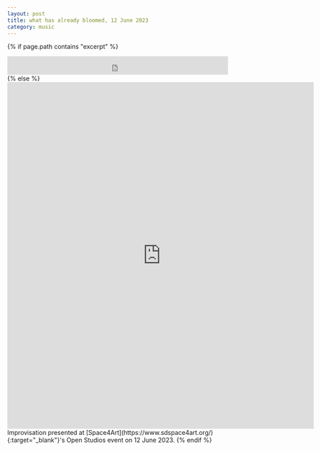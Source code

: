 ```yaml
---
layout: post
title: what has already bloomed, 12 June 2023
category: music
---
```

{% if page.path contains "excerpt" %}
<iframe style="border: 0; width: 100%; height: 42px;" src="https://bandcamp.com/EmbeddedPlayer/track=2052324936/size=small/bgcol=ffffff/linkcol=0687f5/transparent=true/" seamless><a href="https://jonathanpiper.bandcamp.com/track/what-has-already-bloomed">what has already bloomed by Jonathan Piper</a></iframe>
{% else %}
<iframe style="border: 0; width: 700px; height: 792px;" src="https://bandcamp.com/EmbeddedPlayer/track=2052324936/size=large/bgcol=ffffff/linkcol=0687f5/tracklist=false/transparent=true/" seamless><a href="https://jonathanpiper.bandcamp.com/track/what-has-already-bloomed">what has already bloomed by Jonathan Piper</a></iframe>
Improvisation presented at [Space4Art](https://www.sdspace4art.org/){:target="_blank"}'s Open Studios event on 12 June 2023.
{% endif %}